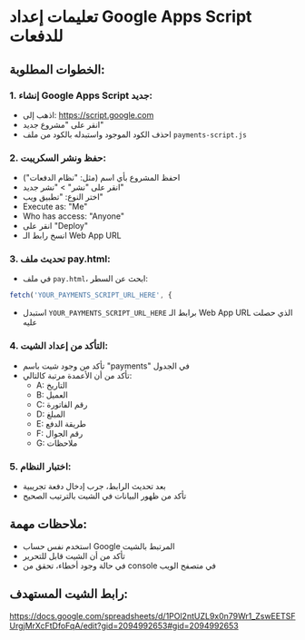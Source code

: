 # تعليمات إعداد Google Apps Script للدفعات

## الخطوات المطلوبة:

### 1. إنشاء Google Apps Script جديد:
- اذهب إلى: https://script.google.com
- انقر على "مشروع جديد"
- احذف الكود الموجود واستبدله بالكود من ملف `payments-script.js`

### 2. حفظ ونشر السكريبت:
- احفظ المشروع بأي اسم (مثل: "نظام الدفعات")
- انقر على "نشر" > "نشر جديد"
- اختر النوع: "تطبيق ويب"
- Execute as: "Me"
- Who has access: "Anyone"
- انقر على "Deploy"
- انسخ رابط الـ Web App URL

### 3. تحديث ملف pay.html:
- في ملف `pay.html`، ابحث عن السطر:
```javascript
fetch('YOUR_PAYMENTS_SCRIPT_URL_HERE', {
```
- استبدل `YOUR_PAYMENTS_SCRIPT_URL_HERE` برابط الـ Web App URL الذي حصلت عليه

### 4. التأكد من إعداد الشيت:
- تأكد من وجود شيت باسم "payments" في الجدول
- تأكد من أن الأعمدة مرتبة كالتالي:
  - A: التاريخ
  - B: العميل
  - C: رقم الفاتورة
  - D: المبلغ
  - E: طريقة الدفع
  - F: رقم الجوال
  - G: ملاحظات

### 5. اختبار النظام:
- بعد تحديث الرابط، جرب إدخال دفعة تجريبية
- تأكد من ظهور البيانات في الشيت بالترتيب الصحيح

## ملاحظات مهمة:
- استخدم نفس حساب Google المرتبط بالشيت
- تأكد من أن الشيت قابل للتحرير
- في حالة وجود أخطاء، تحقق من console في متصفح الويب

## رابط الشيت المستهدف:
https://docs.google.com/spreadsheets/d/1POl2ntUZL9x0n79Wr1_ZswEETSFUrgjMrXcFtDfoFqA/edit?gid=2094992653#gid=2094992653
